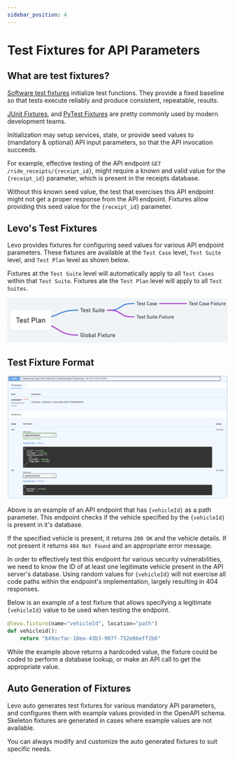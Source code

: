 ```yaml
---
sidebar_position: 4
---
```


# Test Fixtures for API Parameters

## What are test fixtures?

[Software test fixtures][fixtures] initialize test functions. They provide a fixed baseline so that tests execute reliably and produce consistent, repeatable, results.

[JUnit Fixtures][junit], and [PyTest Fixtures][pytest] are pretty commonly used by modern development teams.

Initialization may setup services, state, or provide seed values to (mandatory & optional) API input parameters, so that the API invocation succeeds.

For example, effective testing of the API endpoint `GET /ride_receipts/{receipt_id}`, might require a 
known and valid value for the `{receipt_id}` parameter, which is present in the receipts database.

Without this known seed value, the test that exercises this API endpoint might not get a proper response from the API endpoint. Fixtures allow providing this seed value for the `{receipt_id}` parameter.

## Levo's Test Fixtures
Levo provides fixtures for configuring seed values for various API endpoint parameters. These fixtures are available at the `Test Case` level, `Test Suite` level, and `Test Plan` level as shown below.

Fixtures at the `Test Suite` level will automatically apply to all `Test Cases` within that `Test Suite`. Fixtures ate the `Test Plan` level will apply to all `Test Suites`.

![](../assets/fixtures.png)

## Test Fixture Format

![](../assets/get-vehicle-id-ep.png)

Above is an example of an API endpoint that has `{vehicleId}` as a path parameter. This endpoint checks if the vehicle specified by the `{vehicleId}` is present in it's database.

If the specified vehicle is present, it returns `200 OK` and the vehicle details. If not present it returns `404 Not Found` and an appropriate error message.

In order to effectively test this endpoint for various security vulnerabilities, we need to know the ID of at least one legitimate vehicle present in the API server's database. Using random values for `{vehicleId}` will not exercise all code paths within the endpoint's implementation, largely resulting in 404 responses.

Below is an example of a test fixture that allows specifying a legitimate `{vehicleId}` value to be used when testing the endpoint.

```python
@levo.fixture(name="vehicleId", location="path")
def vehicleid():
    return "649acfac-10ea-43b3-907f-752e86eff2b6"
```

While the example above returns a hardcoded value, the fixture could be coded to perform a database lookup, or make an API call to get the appropriate value.

## Auto Generation of Fixtures
Levo auto generates test fixtures for various mandatory API parameters, and configures them with example values provided in the OpenAPI schema. Skeleton fixtures are generated in cases where example values are not available.

You can always modify and customize the auto generated fixtures to suit specific needs.


[fixtures]: https://en.wikipedia.org/wiki/Test_fixture#Software
[junit]: https://github.com/junit-team/junit4/wiki/Test-fixtures
[pytest]: https://docs.pytest.org/en/6.2.x/fixture.html